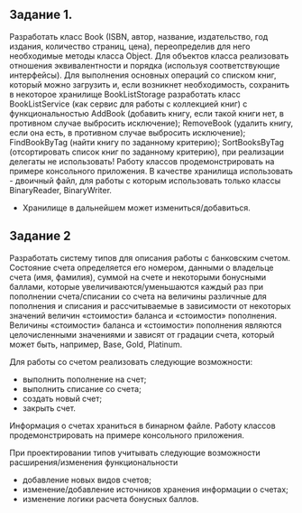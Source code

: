 ﻿## Задание 1.
Разработать класс Book (ISBN, автор, название, издательство, год издания,
количество страниц, цена), переопределив для него необходимые методы класса
Object. Для объектов класса реализовать отношения эквивалентности и порядка
(используя соответствующие интерфейсы). Для выполнения основных операций со
списком книг, который можно загрузить и, если возникнет необходимость,
сохранить в некоторое хранилище BookListStorage разработать класс BookListService
(как сервис для работы с коллекцией книг) с функциональностью AddBook (добавить
книгу, если такой книги нет, в противном случае выбросить исключение); RemoveBook
(удалить книгу, если она есть, в противном случае выбросить исключение);
FindBookByTag (найти книгу по заданному критерию); SortBooksByTag (отсортировать
список книг по заданному критерию), при реализации делегаты не использовать!
Работу классов продемонстрировать на примере консольного приложения.
В качестве хранилища использовать - двоичный файл, для работы с которым использовать только классы BinaryReader,
BinaryWriter. 

* Хранилище в дальнейшем может измениться/добавиться.

## Задание 2
Разработать систему типов для описания работы с банковским счетом. Состояние
счета определяется его номером, данными о владельце счета (имя, фамилия), суммой
на счете и некоторыми бонусными баллами, которые увеличиваются/уменьшаются
каждый раз при пополнении счета/списании со счета на величины различные для
пополнения и списания и рассчитываемые в зависимости от некоторых значений
величин «стоимости» баланса и «стоимости» пополнения. Величины «стоимости»
баланса и «стоимости» пополнения являются целочисленными значениями и зависят
от градации счета, который может быть, например, Base, Gold, Platinum.

Для работы со счетом реализовать следующие возможности:
* выполнить пополнение на счет;
* выполнить списание со счета;
* создать новый счет;
* закрыть счет.

Информация о счетах храниться в бинарном файле.
Работу классов продемонстрировать на примере консольного приложения.

При проектировании типов учитывать следующие возможности расширения/изменения
функциональности
* добавление новых видов счетов;
* изменение/добавление источников хранения информации о счетах;
* изменение логики расчета бонусных баллов.